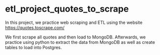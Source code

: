 # etl_project_quotes_to_scrape

In this project, we practice web scraping and ETL using the website https://quotes.toscrape.com/

We first scrape all quotes and then load to MongoDB. Afterwards, we practice using python to extract the data from MongoDB as well as create tables to load into Postgres.
